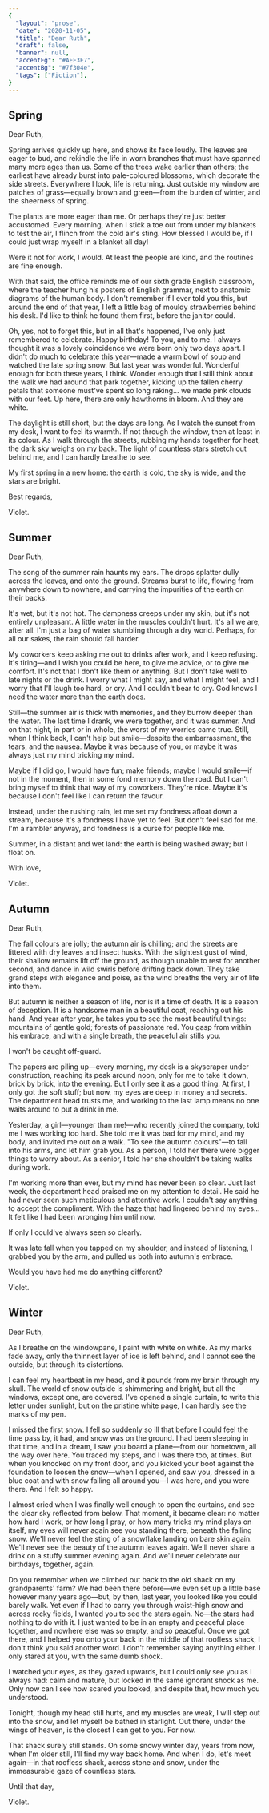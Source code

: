 ```yaml
---
{
  "layout": "prose",
  "date": "2020-11-05",
  "title": "Dear Ruth",
  "draft": false,
  "banner": null,
  "accentFg": "#AEF3E7",
  "accentBg": "#7f304e",
  "tags": ["Fiction"],
}
---
```


## Spring

Dear Ruth,

Spring arrives quickly up here, and shows its face loudly. The leaves are eager to bud, and rekindle the life in worn branches that must have spanned many more ages than us. Some of the trees wake earlier than others; the earliest have already burst into pale-coloured blossoms, which decorate the side streets. Everywhere I look, life is returning. Just outside my window are patches of grass—equally brown and green—from the burden of winter, and the sheerness of spring.

The plants are more eager than me. Or perhaps they're just better accustomed. Every morning, when I stick a toe out from under my blankets to test the air, I flinch from the cold air's sting. How blessed I would be, if I could just wrap myself in a blanket all day!

Were it not for work, I would. At least the people are kind, and the routines are fine enough.

With that said, the office reminds me of our sixth grade English classroom, where the teacher hung his posters of English grammar, next to anatomic diagrams of the human body. I don't remember if I ever told you this, but around the end of that year, I left a little bag of mouldy strawberries behind his desk. I'd like to think he found them first, before the janitor could.

Oh, yes, not to forget this, but in all that's happened, I've only just remembered to celebrate. Happy birthday! To you, and to me. I always thought it was a lovely coincidence we were born only two days apart. I didn't do much to celebrate this year—made a warm bowl of soup and watched the late spring snow. But last year was wonderful. Wonderful enough for both these years, I think. Wonder enough that I still think about the walk we had around that park together, kicking up the fallen cherry petals that someone must've spent so long raking… we made pink clouds with our feet. Up here, there are only hawthorns in bloom. And they are white.

The daylight is still short, but the days are long. As I watch the sunset from my desk, I want to feel its warmth. If not through the window, then at least in its colour. As I walk through the streets, rubbing my hands together for heat, the dark sky weighs on my back. The light of countless stars stretch out behind me, and I can hardly breathe to see.

My first spring in a new home: the earth is cold, the sky is wide, and the stars are bright.

Best regards,

Violet.

## Summer

Dear Ruth,

The song of the summer rain haunts my ears. The drops splatter dully across the leaves, and onto the ground. Streams burst to life, flowing from anywhere down to nowhere, and carrying the impurities of the earth on their backs.

It's wet, but it's not hot. The dampness creeps under my skin, but it's not entirely unpleasant. A little water in the muscles couldn't hurt. It's all we are, after all. I'm just a bag of water stumbling through a dry world. Perhaps, for all our sakes, the rain should fall harder.

My coworkers keep asking me out to drinks after work, and I keep refusing. It's tiring—and I wish you could be here, to give me advice, or to give me comfort. It's not that I don't like them or anything. But I don't take well to late nights or the drink. I worry what I might say, and what I might feel, and I worry that I'll laugh too hard, or cry. And I couldn't bear to cry. God knows I need the water more than the earth does.

Still—the summer air is thick with memories, and they burrow deeper than the water. The last time I drank, we were together, and it was summer. And on that night, in part or in whole, the worst of my worries came true. Still, when I think back, I can't help but smile—despite the embarrassment, the tears, and the nausea. Maybe it was because of you, or maybe it was always just my mind tricking my mind.

Maybe if I did go, I would have fun; make friends; maybe I would smile—if not in the moment, then in some fond memory down the road. But I can't bring myself to think that way of my coworkers. They're nice. Maybe it's because I don't feel like I can return the favour.

Instead, under the rushing rain, let me set my fondness afloat down a stream, because it's a fondness I have yet to feel. But don't feel sad for me. I'm a rambler anyway, and fondness is a curse for people like me.

Summer, in a distant and wet land: the earth is being washed away; but I float on.

With love,

Violet.

## Autumn

Dear Ruth,

The fall colours are jolly; the autumn air is chilling; and the streets are littered with dry leaves and insect husks. With the slightest gust of wind, their shallow remains lift off the ground, as though unable to rest for another second, and dance in wild swirls before drifting back down. They take grand steps with elegance and poise, as the wind breaths the very air of life into them.

But autumn is neither a season of life, nor is it a time of death. It is a season of deception. It is a handsome man in a beautiful coat, reaching out his hand. And year after year, he takes you to see the most beautiful things: mountains of gentle gold; forests of passionate red. You gasp from within his embrace, and with a single breath, the peaceful air stills you.

I won't be caught off-guard.

The papers are piling up—every morning, my desk is a skyscraper under construction, reaching its peak around noon, only for me to take it down, brick by brick, into the evening. But I only see it as a good thing. At first, I only got the soft stuff; but now, my eyes are deep in money and secrets. The department head trusts me, and working to the last lamp means no one waits around to put a drink in me.

Yesterday, a girl—younger than me!—who recently joined the company, told me I was working too hard. She told me it was bad for my mind, and my body, and invited me out on a walk. "To see the autumn colours"—to fall into his arms, and let him grab you. As a person, I told her there were bigger things to worry about. As a senior, I told her she shouldn't be taking walks during work.

I'm working more than ever, but my mind has never been so clear. Just last week, the department head praised me on my attention to detail. He said he had never seen such meticulous and attentive work. I couldn't say anything to accept the compliment. With the haze that had lingered behind my eyes… It felt like I had been wronging him until now.

If only I could've always seen so clearly.

It was late fall when you tapped on my shoulder, and instead of listening, I grabbed you by the arm, and pulled us both into autumn's embrace.

Would you have had me do anything different?

Violet.

## Winter

Dear Ruth,

As I breathe on the windowpane, I paint with white on white. As my marks fade away, only the thinnest layer of ice is left behind, and I cannot see the outside, but through its distortions.

I can feel my heartbeat in my head, and it pounds from my brain through my skull. The world of snow outside is shimmering and bright, but all the windows, except one, are covered. I've opened a single curtain, to write this letter under sunlight, but on the pristine white page, I can hardly see the marks of my pen.

I missed the first snow. I fell so suddenly so ill that before I could feel the time pass by, it had, and snow was on the ground. I had been sleeping in that time, and in a dream, I saw you board a plane—from our hometown, all the way over here. You traced my steps, and I was there too, at times. But when you knocked on my front door, and you kicked your boot against the foundation to loosen the snow—when I opened, and saw you, dressed in a blue coat and with snow falling all around you—I was here, and you were there. And I felt so happy.

I almost cried when I was finally well enough to open the curtains, and see the clear sky reflected from below. That moment, it became clear: no matter how hard I work, or how long I pray, or how many tricks my mind plays on itself, my eyes will never again see you standing there, beneath the falling snow. We'll never feel the sting of a snowflake landing on bare skin again. We'll never see the beauty of the autumn leaves again. We'll never share a drink on a stuffy summer evening again. And we'll never celebrate our birthdays, together, again.

Do you remember when we climbed out back to the old shack on my grandparents' farm? We had been there before—we even set up a little base however many years ago—but, by then, last year, you looked like you could barely walk. Yet even if I had to carry you through waist-high snow and across rocky fields, I wanted you to see the stars again. No—the stars had nothing to do with it. I just wanted to be in an empty and peaceful place together, and nowhere else was so empty, and so peaceful. Once we got there, and I helped you onto your back in the middle of that roofless shack, I don't think you said another word. I don't remember saying anything either. I only stared at you, with the same dumb shock.

I watched your eyes, as they gazed upwards, but I could only see you as I always had: calm and mature, but locked in the same ignorant shock as me. Only now can I see how scared you looked, and despite that, how much you understood.

Tonight, though my head still hurts, and my muscles are weak, I will step out into the snow, and let myself be bathed in starlight. Out there, under the wings of heaven, is the closest I can get to you. For now.

That shack surely still stands. On some snowy winter day, years from now, when I'm older still, I'll find my way back home. And when I do, let's meet again—in that roofless shack, across stone and snow, under the immeasurable gaze of countless stars.

Until that day,

Violet.
